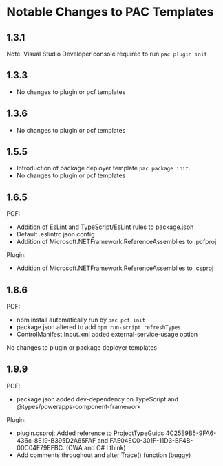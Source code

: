 # Notable Changes to PAC Templates

## 1.3.1

Note: Visual Studio Developer console required to run `pac plugin init`

## 1.3.3

* No changes to plugin or pcf templates

## 1.3.6

* No changes to plugin or pcf templates

## 1.5.5

* Introduction of package deployer template `pac package init`.
* No changes to plugin or pcf templates

## 1.6.5

PCF:

* Addition of EsLint and TypeScript/EsLint rules to package.json
* Default .eslintrc.json config
* Addition of Microsoft.NETFramework.ReferenceAssemblies to .pcfproj

Plugin:

* Addition of Microsoft.NETFramework.ReferenceAssemblies to .csproj

## 1.8.6

PCF:

* npm install automatically run by `pac pcf init`
* package.json altered to add `npm run-script refreshTypes`
* ControlManifest.Input.xml added external-service-usage option

No changes to plugin or package deployer templates

## 1.9.9

PCF:

* package.json added dev-dependency on TypeScript and @types/powerapps-component-framework

Plugin:

* plugin.csproj: Added reference to ProjectTypeGuids 4C25E9B5-9FA6-436c-8E19-B395D2A65FAF and FAE04EC0-301F-11D3-BF4B-00C04F79EFBC. (CWA and C# I think)
* Add comments throughout and alter Trace() function (buggy)
